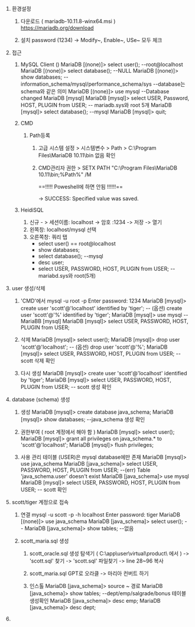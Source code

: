 
1. 환경설정
	1) 다운로드 ( mariadb-10.11.8-winx64.msi )
	   https://mariadb.org/download
	   
	2) 설치
	   password (1234) -> Modify~, Enable~, USe~ 모두 체크
	   
2. 접근
	1) MySQL Client ()
	   MariaDB [(none)]> select user(); --root@localhost 
	   MariaDB [(none)]> select database(); --NULL
	   MariaDB [(none)]> show databases; --information_schema/mysql/performance_schema/sys
	   --database는 schema와 같은 의미
	   MariaDB [(none)]> use mysql --Database changed MariaDB [mysql]
	   MariaDB [mysql]> select USER, Password, HOST, PLUGIN from USER;
	   --  mariadb.sys와 root 5개
	   MariaDB [mysql]> select database(); --mysql
	   MariaDB [mysql]> quit;
	   
	2) CMD
		1) Path등록
			1) 고급 시스템 설정 > 시스템변수 > Path > C:\Program Files\MariaDB 10.11\bin 없음 확인
			   
			2) CMD관리자 권한 > SETX PATH "C:\Program Files\MariaDB 10.11\bin;%Path%" /M
			   
			   ==!!!!! Poweshell에 하면 안됨 !!!!!!==
			   
			   -> SUCCESS: Specified value was saved.
			   
	3) HeidiSQL
		1) 신규 - > 세션이름: localhost -> 암호 :1234 -> 저장 -> 열기
		2) 왼쪽창: localhost/mysql 선택
		3) 오른쪽창: 쿼리 탭
		   - select user() == root@localhost
		   - show databases;
		   - select database(); --mysql
		   - desc user;
		   - select USER, PASSWORD, HOST, PLUGIN from USER; --mariabd.sys와 root(5개)
		      
3. user 생성/삭제
	1) 'CMD'에서
		mysql -u root -p
		Enter password: 1234
		MariaDB [mysql]> create user 'scott'@'localhost' identified by 'tiger';
		-- (옵션) create user 'scott'@'%' identified by 'tiger';
		MariaDB [mysql]> use mysql -- MariaBB [mysql]
		MariaDB [mysql]> select USER, PASSWORD, HOST, PLUGIN from USER;
		
	2) 삭제
	   MariaDB [mysql]> select user();
	   MariaDB [mysql]> drop user 'scott'@'localhost';
	   -- (옵션) drop user 'scott'@'%';
	   MariaDB [mysql]> select USER, PASSWORD, HOST, PLUGIN from USER; -- scott 삭제 확인
	   
	3) 다시 생성
	   MariaDB [mysql]> create user 'scott'@'localhost' identified by 'tiger';
	   MariaDB [mysql]> select USER, PASSWORD, HOST, PLUGIN from USER; -- scott 생성 확인
	   
4. database (schema) 생성
	1) 생성
	   MariaDB [mysql]> create database java_schema;
	   MariaDB [mysql]> show databases; --java_schema 생성 확인
	   
	2) 권한부여 ( root 계정에서 해야 함 )
	   MariaDB [mysql]> select user();
	   MariaDB [mysql]> grant all privileges on java_schema.* to 'scott'@'localhost';
	   MariaDB [mysql]> flush privileges;
	   
	3) 사용 관리 테이블 (USER)은 mysql database에만 존재 
	   MariaDB [mysql]> use java_schema
	   MariaDB [java_schema]> select USER, PASSWORD, HOST, PLUGIN from USER;
	   --(err) Table 'java_schema.user' doesn't exist
	   MariaDB [java_schema]> use mysql
	   MariaDB [mysql]> select USER, PASSWORD, HOST, PLUGIN from USER;
	   -- scott 확인
	   
5. scott/tiger 계정으로 접속
	1) 연결
	   mysql -u scott -p -h localhost
	   Enter password: tiger
	   MariaDB [(none)]> use java_schema
	   MariaDB [java_schema]> select user(); --
	   MariaDB [java_schema]> show tables; --없음
	   
	2) scott_maria.sql 생성
		1) scott_oracle.sql 생성
		   탐색기 ( C:\app\user\virtual\product\ 에서 ) -> 'scott.sql' 찾기
		   -> 'scott.sql' 파일찾기 -> line 28~96 복사
		   
		2) scott_maria.sql
		   GPT로 오라클 -> 마리아 컨버트 하기
		   
		3) 인스톨
		   MariaDB [java_schema]> source ~ 경로
		   MariaDB [java_schema]> show tables; --dept/emp/salgrade/bonus 테이블 생성확인
		   MariaDB [java_schema]> desc emp; 
		   MariaDB [java_schema]> desc dept;
6. 